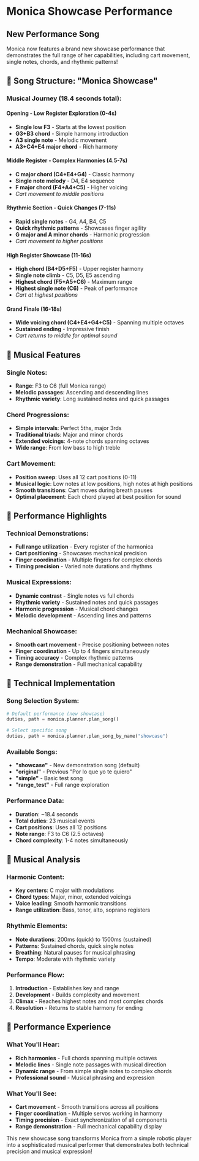 # Monica Showcase Performance

## New Performance Song

Monica now features a brand new showcase performance that demonstrates the full range of her capabilities, including cart movement, single notes, chords, and rhythmic patterns!

## 🎵 Song Structure: "Monica Showcase"

### **Musical Journey (18.4 seconds total):**

#### **Opening - Low Register Exploration (0-4s)**
- **Single low F3** - Starts at the lowest position
- **G3+B3 chord** - Simple harmony introduction  
- **A3 single note** - Melodic movement
- **A3+C4+E4 major chord** - Rich harmony

#### **Middle Register - Complex Harmonies (4.5-7s)**
- **C major chord (C4+E4+G4)** - Classic harmony
- **Single note melody** - D4, E4 sequence
- **F major chord (F4+A4+C5)** - Higher voicing
- *Cart movement to middle positions*

#### **Rhythmic Section - Quick Changes (7-11s)**
- **Rapid single notes** - G4, A4, B4, C5
- **Quick rhythmic patterns** - Showcases finger agility
- **G major and A minor chords** - Harmonic progression
- *Cart movement to higher positions*

#### **High Register Showcase (11-16s)**
- **High chord (B4+D5+F5)** - Upper register harmony
- **Single note climb** - C5, D5, E5 ascending
- **Highest chord (F5+A5+C6)** - Maximum range
- **Highest single note (C6)** - Peak of performance
- *Cart at highest positions*

#### **Grand Finale (16-18s)**
- **Wide voicing chord (C4+E4+G4+C5)** - Spanning multiple octaves
- **Sustained ending** - Impressive finish
- *Cart returns to middle for optimal sound*

## 🎹 Musical Features

### **Single Notes:**
- **Range**: F3 to C6 (full Monica range)
- **Melodic passages**: Ascending and descending lines
- **Rhythmic variety**: Long sustained notes and quick passages

### **Chord Progressions:**
- **Simple intervals**: Perfect 5ths, major 3rds
- **Traditional triads**: Major and minor chords
- **Extended voicings**: 4-note chords spanning octaves
- **Wide range**: From low bass to high treble

### **Cart Movement:**
- **Position sweep**: Uses all 12 cart positions (0-11)
- **Musical logic**: Low notes at low positions, high notes at high positions
- **Smooth transitions**: Cart moves during breath pauses
- **Optimal placement**: Each chord played at best position for sound

## 🎯 Performance Highlights

### **Technical Demonstrations:**
- **Full range utilization** - Every register of the harmonica
- **Cart positioning** - Showcases mechanical precision
- **Finger coordination** - Multiple fingers for complex chords
- **Timing precision** - Varied note durations and rhythms

### **Musical Expressions:**
- **Dynamic contrast** - Single notes vs full chords
- **Rhythmic variety** - Sustained notes and quick passages
- **Harmonic progression** - Musical chord changes
- **Melodic development** - Ascending lines and patterns

### **Mechanical Showcase:**
- **Smooth cart movement** - Precise positioning between notes
- **Finger coordination** - Up to 4 fingers simultaneously
- **Timing accuracy** - Complex rhythmic patterns
- **Range demonstration** - Full mechanical capability

## 🔧 Technical Implementation

### **Song Selection System:**
```python
# Default performance (new showcase)
duties, path = monica.planner.plan_song()

# Select specific song
duties, path = monica.planner.plan_song_by_name("showcase")
```

### **Available Songs:**
- **"showcase"** - New demonstration song (default)
- **"original"** - Previous "Por lo que yo te quiero"
- **"simple"** - Basic test song
- **"range_test"** - Full range exploration

### **Performance Data:**
- **Duration**: ~18.4 seconds
- **Total duties**: 23 musical events
- **Cart positions**: Uses all 12 positions
- **Note range**: F3 to C6 (2.5 octaves)
- **Chord complexity**: 1-4 notes simultaneously

## 🎼 Musical Analysis

### **Harmonic Content:**
- **Key centers**: C major with modulations
- **Chord types**: Major, minor, extended voicings
- **Voice leading**: Smooth harmonic transitions
- **Range utilization**: Bass, tenor, alto, soprano registers

### **Rhythmic Elements:**
- **Note durations**: 200ms (quick) to 1500ms (sustained)
- **Patterns**: Sustained chords, quick single notes
- **Breathing**: Natural pauses for musical phrasing
- **Tempo**: Moderate with rhythmic variety

### **Performance Flow:**
1. **Introduction** - Establishes key and range
2. **Development** - Builds complexity and movement
3. **Climax** - Reaches highest notes and most complex chords
4. **Resolution** - Returns to stable harmony for ending

## 🚀 Performance Experience

### **What You'll Hear:**
- **Rich harmonies** - Full chords spanning multiple octaves
- **Melodic lines** - Single note passages with musical direction
- **Dynamic range** - From simple single notes to complex chords
- **Professional sound** - Musical phrasing and expression

### **What You'll See:**
- **Cart movement** - Smooth transitions across all positions
- **Finger coordination** - Multiple servos working in harmony
- **Timing precision** - Exact synchronization of all components
- **Range demonstration** - Full mechanical capability display

This new showcase song transforms Monica from a simple robotic player into a sophisticated musical performer that demonstrates both technical precision and musical expression!
